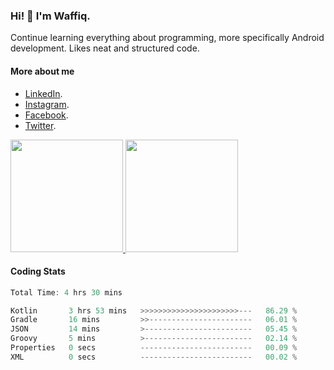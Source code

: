 ### Hi! 👋 I'm Waffiq.

Continue learning everything about programming, more specifically Android development. Likes neat and structured code.

#### More about me 
- [LinkedIn](https://www.linkedin.com/in/waffiqaziz/).
- [Instagram](https://www.instagram.com/waffiqaziz/).
- [Facebook](https://web.facebook.com/WaffiqAziz/).
- [Twitter](https://twitter.com/AzizWaffiq).

<p align="left">
<a href="https://github.com/waffiqaziz">
  <img height="180em" src="https://github-readme-stats-eight-theta.vercel.app/api?username=waffiqaziz&show_icons=true&theme=algolia&include_all_commits=true&count_private=true"/>
  <img height="180em" src="https://github-readme-stats-eight-theta.vercel.app/api/top-langs/?username=waffiqaziz&layout=compact&langs_count=8&theme=algolia"/>
</a>
</p>

#### Coding Stats
<!--START_SECTION:waka-->

```rust
Total Time: 4 hrs 30 mins

Kotlin       3 hrs 53 mins   >>>>>>>>>>>>>>>>>>>>>>---   86.29 %
Gradle       16 mins         >>-----------------------   06.01 %
JSON         14 mins         >------------------------   05.45 %
Groovy       5 mins          >------------------------   02.14 %
Properties   0 secs          -------------------------   00.09 %
XML          0 secs          -------------------------   00.02 %
```

<!--END_SECTION:waka-->
